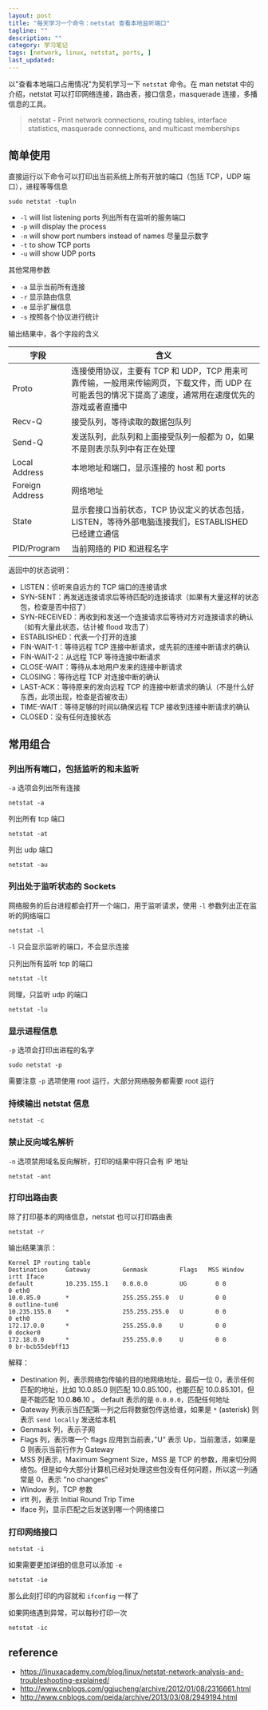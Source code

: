 ```yaml
---
layout: post
title: "每天学习一个命令：netstat 查看本地监听端口"
tagline: ""
description: ""
category: 学习笔记
tags: [network, linux, netstat, ports, ]
last_updated:
---
```


以"查看本地端口占用情况"为契机学习一下 `netstat` 命令。在 man netstat 中的介绍，netstat 可以打印网络连接，路由表，接口信息，masquerade 连接，多播信息的工具。

> netstat  - Print network connections, routing tables, interface statistics, masquerade connections, and multicast memberships

## 简单使用
直接运行以下命令可以打印出当前系统上所有开放的端口（包括 TCP，UDP 端口），进程等等信息

    sudo netstat -tupln

- `-l` will list listening ports 列出所有在监听的服务端口
- `-p` will display the process
- `-n` will show port numbers instead of names 尽量显示数字
- `-t` to show TCP ports
- `-u` will show UDP ports

其他常用参数

- `-a` 显示当前所有连接
- `-r` 显示路由信息
- `-e` 显示扩展信息
- `-s` 按照各个协议进行统计

输出结果中，各个字段的含义

字段  |   含义 |
--------|--------|
Proto | 连接使用协议，主要有 TCP 和 UDP，TCP 用来可靠传输，一般用来传输网页，下载文件，而 UDP 在可能丢包的情况下提高了速度，通常用在速度优先的游戏或者直播中 |
Recv-Q | 接受队列，等待读取的数据包队列 |
Send-Q | 发送队列，此队列和上面接受队列一般都为 0，如果不是则表示队列中有正在处理 |
Local Address | 本地地址和端口，显示连接的 host 和 ports |
Foreign Address |   网络地址|
State | 显示套接口当前状态，TCP 协议定义的状态包括，LISTEN，等待外部电脑连接我们，ESTABLISHED 已经建立通信 |
PID/Program   | 当前网络的 PID 和进程名字

返回中的状态说明：

- LISTEN：侦听来自远方的 TCP 端口的连接请求
- SYN-SENT：再发送连接请求后等待匹配的连接请求（如果有大量这样的状态包，检查是否中招了）
- SYN-RECEIVED：再收到和发送一个连接请求后等待对方对连接请求的确认（如有大量此状态，估计被 flood 攻击了）
- ESTABLISHED：代表一个打开的连接
- FIN-WAIT-1：等待远程 TCP 连接中断请求，或先前的连接中断请求的确认
- FIN-WAIT-2：从远程 TCP 等待连接中断请求
- CLOSE-WAIT：等待从本地用户发来的连接中断请求
- CLOSING：等待远程 TCP 对连接中断的确认
- LAST-ACK：等待原来的发向远程 TCP 的连接中断请求的确认（不是什么好东西，此项出现，检查是否被攻击）
- TIME-WAIT：等待足够的时间以确保远程 TCP 接收到连接中断请求的确认
- CLOSED：没有任何连接状态


## 常用组合

### 列出所有端口，包括监听的和未监听
`-a` 选项会列出所有连接

    netstat -a

列出所有 tcp 端口

    netstat -at

列出 udp 端口

    netstat -au

### 列出处于监听状态的 Sockets
网络服务的后台进程都会打开一个端口，用于监听请求，使用 `-l` 参数列出正在监听的网络端口

    netstat -l

`-l` 只会显示监听的端口，不会显示连接

只列出所有监听 tcp 的端口

    netstat -lt

同理，只监听 udp 的端口

    netstat -lu

### 显示进程信息
`-p` 选项会打印出进程的名字

    sudo netstat -p

需要注意 `-p` 选项使用 root 运行，大部分网络服务都需要 root 运行

### 持续输出 netstat 信息

    netstat -c

### 禁止反向域名解析
`-n` 选项禁用域名反向解析，打印的结果中将只会有 IP 地址

    netstat -ant

### 打印出路由表
除了打印基本的网络信息，netstat 也可以打印路由表

    netstat -r

输出结果演示：

    Kernel IP routing table
    Destination     Gateway         Genmask         Flags   MSS Window  irtt Iface
    default         10.235.155.1    0.0.0.0         UG        0 0          0 eth0
    10.0.85.0       *               255.255.255.0   U         0 0          0 outline-tun0
    10.235.155.0    *               255.255.255.0   U         0 0          0 eth0
    172.17.0.0      *               255.255.0.0     U         0 0          0 docker0
    172.18.0.0      *               255.255.0.0     U         0 0          0 br-bcb55debff13

解释：

- Destination 列，表示网络包传输的目的地网络地址，最后一位 0，表示任何匹配的地址，比如 10.0.85.0 则匹配 10.0.85.100，也能匹配 10.0.85.101，但是不能匹配 10.0.**86**.10 。 default 表示的是 `0.0.0.0`，匹配任何地址
- Gateway 列表示当匹配第一列之后将数据包传送给谁，如果是 `*` (asterisk) 则表示 `send locally` 发送给本机
- Genmask 列，表示子网
- Flags 列，表示哪一个 flags 应用到当前表，”U“ 表示 Up，当前激活，如果是 G 则表示当前行作为 Gateway
- MSS 列表示，Maximum Segment Size，MSS 是 TCP 的参数，用来切分网络包。但是如今大部分计算机已经对处理这些包没有任何问题，所以这一列通常是 0，表示 ”no changes“
- Window 列，TCP 参数
- irtt 列，表示 Initial Round Trip Time
- Iface 列，显示匹配之后发送到哪一个网络接口


### 打印网络接口

    netstat -i

如果需要更加详细的信息可以添加 `-e`

    netstat -ie

那么此刻打印的内容就和 `ifconfig` 一样了

如果网络遇到异常，可以每秒打印一次

    netstat -ic

## reference

- <https://linuxacademy.com/blog/linux/netstat-network-analysis-and-troubleshooting-explained/>
- <http://www.cnblogs.com/ggjucheng/archive/2012/01/08/2316661.html>
- <http://www.cnblogs.com/peida/archive/2013/03/08/2949194.html>
